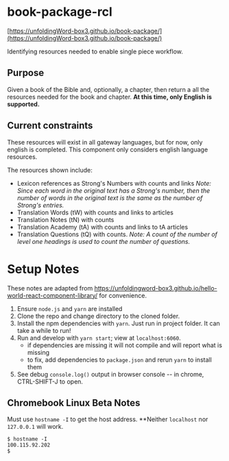# book-package-rcl
[https://unfoldingWord-box3.github.io/book-package/](https://unfoldingWord-box3.github.io/book-package/)

Identifying resources needed to enable single piece workflow.

## Purpose

Given a book of the Bible and, optionally, a chapter, then return a all the resources needed for the book and chapter. **At this time, only English is supported.**

## Current constraints

These resources will exist in all gateway languages, but for now, only english is completed. This component only considers english language resources.

The resources shown include:
- Lexicon references as Strong's Numbers with counts and links
*Note: Since each word in the original text has a Strong's number, then the number of words in the original text is the same as the number of Strong's entries.*
- Translation Words (tW) with counts and links to articles
- Translation Notes (tN) with counts 
- Translation Academy (tA) with counts and links to tA articles
- Translation Questions (tQ) with counts. 
*Note: A count of the number of level one headings is used to count the number of questions.*

# Setup Notes

These notes are adapted from https://unfoldingword-box3.github.io/hello-world-react-component-library/ for convenience.

1. Ensure `node.js` and `yarn` are installed
1. Clone the repo and change directory to the cloned folder.
2. Install the npm dependencies with `yarn`. Just run in project folder. It can take a while to run!
3. Run and develop with `yarn start`; view at `localhost:6060`.
    - if dependencies are missing it will not compile and will report what is missing
    - to fix, add dependencies to `package.json` and rerun `yarn` to install them
4. See debug `console.log()` output in browser console -- in chrome, CTRL-SHIFT-J to open.

## Chromebook Linux Beta Notes

Must use `hostname -I` to get the host address. **Neither `localhost` nor `127.0.0.1` will work.

```
$ hostname -I
100.115.92.202 
$
```